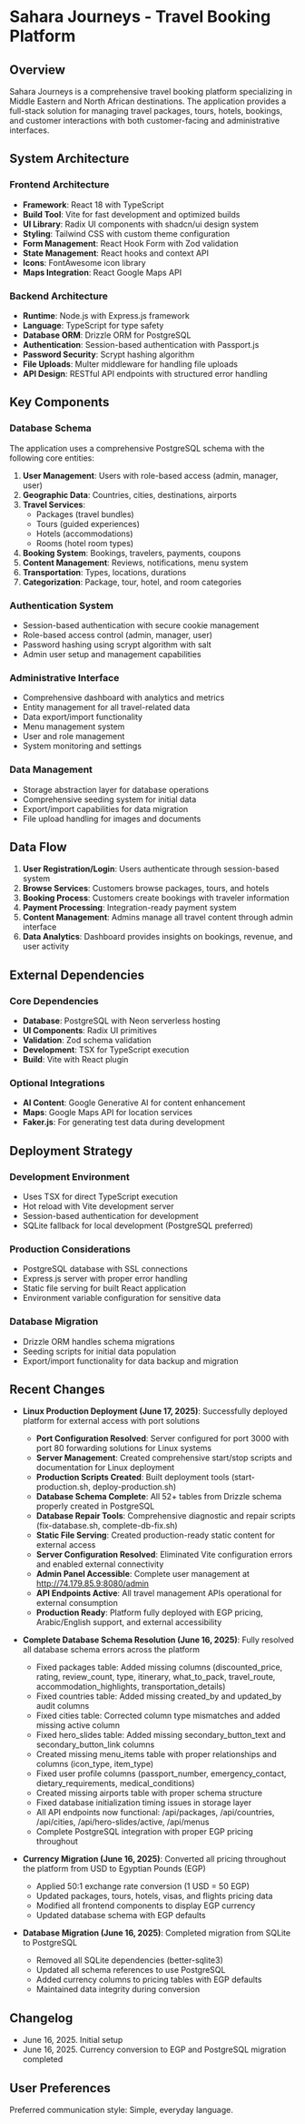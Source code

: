 # Sahara Journeys - Travel Booking Platform

## Overview

Sahara Journeys is a comprehensive travel booking platform specializing in Middle Eastern and North African destinations. The application provides a full-stack solution for managing travel packages, tours, hotels, bookings, and customer interactions with both customer-facing and administrative interfaces.

## System Architecture

### Frontend Architecture
- **Framework**: React 18 with TypeScript
- **Build Tool**: Vite for fast development and optimized builds
- **UI Library**: Radix UI components with shadcn/ui design system
- **Styling**: Tailwind CSS with custom theme configuration
- **Form Management**: React Hook Form with Zod validation
- **State Management**: React hooks and context API
- **Icons**: FontAwesome icon library
- **Maps Integration**: React Google Maps API

### Backend Architecture
- **Runtime**: Node.js with Express.js framework
- **Language**: TypeScript for type safety
- **Database ORM**: Drizzle ORM for PostgreSQL
- **Authentication**: Session-based authentication with Passport.js
- **Password Security**: Scrypt hashing algorithm
- **File Uploads**: Multer middleware for handling file uploads
- **API Design**: RESTful API endpoints with structured error handling

## Key Components

### Database Schema
The application uses a comprehensive PostgreSQL schema with the following core entities:

1. **User Management**: Users with role-based access (admin, manager, user)
2. **Geographic Data**: Countries, cities, destinations, airports
3. **Travel Services**: 
   - Packages (travel bundles)
   - Tours (guided experiences)
   - Hotels (accommodations)
   - Rooms (hotel room types)
4. **Booking System**: Bookings, travelers, payments, coupons
5. **Content Management**: Reviews, notifications, menu system
6. **Transportation**: Types, locations, durations
7. **Categorization**: Package, tour, hotel, and room categories

### Authentication System
- Session-based authentication with secure cookie management
- Role-based access control (admin, manager, user)
- Password hashing using scrypt algorithm with salt
- Admin user setup and management capabilities

### Administrative Interface
- Comprehensive dashboard with analytics and metrics
- Entity management for all travel-related data
- Data export/import functionality
- Menu management system
- User and role management
- System monitoring and settings

### Data Management
- Storage abstraction layer for database operations
- Comprehensive seeding system for initial data
- Export/import capabilities for data migration
- File upload handling for images and documents

## Data Flow

1. **User Registration/Login**: Users authenticate through session-based system
2. **Browse Services**: Customers browse packages, tours, and hotels
3. **Booking Process**: Customers create bookings with traveler information
4. **Payment Processing**: Integration-ready payment system
5. **Content Management**: Admins manage all travel content through admin interface
6. **Data Analytics**: Dashboard provides insights on bookings, revenue, and user activity

## External Dependencies

### Core Dependencies
- **Database**: PostgreSQL with Neon serverless hosting
- **UI Components**: Radix UI primitives
- **Validation**: Zod schema validation
- **Development**: TSX for TypeScript execution
- **Build**: Vite with React plugin

### Optional Integrations
- **AI Content**: Google Generative AI for content enhancement
- **Maps**: Google Maps API for location services
- **Faker.js**: For generating test data during development

## Deployment Strategy

### Development Environment
- Uses TSX for direct TypeScript execution
- Hot reload with Vite development server
- Session-based authentication for development
- SQLite fallback for local development (PostgreSQL preferred)

### Production Considerations
- PostgreSQL database with SSL connections
- Express.js server with proper error handling
- Static file serving for built React application
- Environment variable configuration for sensitive data

### Database Migration
- Drizzle ORM handles schema migrations
- Seeding scripts for initial data population
- Export/import functionality for data backup and migration

## Recent Changes

- **Linux Production Deployment (June 17, 2025)**: Successfully deployed platform for external access with port solutions
  - **Port Configuration Resolved**: Server configured for port 3000 with port 80 forwarding solutions for Linux systems
  - **Server Management**: Created comprehensive start/stop scripts and documentation for Linux deployment
  - **Production Scripts Created**: Built deployment tools (start-production.sh, deploy-production.sh)
  - **Database Schema Complete**: All 52+ tables from Drizzle schema properly created in PostgreSQL
  - **Database Repair Tools**: Comprehensive diagnostic and repair scripts (fix-database.sh, complete-db-fix.sh)
  - **Static File Serving**: Created production-ready static content for external access
  - **Server Configuration Resolved**: Eliminated Vite configuration errors and enabled external connectivity
  - **Admin Panel Accessible**: Complete user management at http://74.179.85.9:8080/admin
  - **API Endpoints Active**: All travel management APIs operational for external consumption
  - **Production Ready**: Platform fully deployed with EGP pricing, Arabic/English support, and external accessibility

- **Complete Database Schema Resolution (June 16, 2025)**: Fully resolved all database schema errors across the platform
  - Fixed packages table: Added missing columns (discounted_price, rating, review_count, type, itinerary, what_to_pack, travel_route, accommodation_highlights, transportation_details)
  - Fixed countries table: Added missing created_by and updated_by audit columns
  - Fixed cities table: Corrected column type mismatches and added missing active column
  - Fixed hero_slides table: Added missing secondary_button_text and secondary_button_link columns
  - Created missing menu_items table with proper relationships and columns (icon_type, item_type)
  - Fixed user profile columns (passport_number, emergency_contact, dietary_requirements, medical_conditions)
  - Created missing airports table with proper schema structure
  - Fixed database initialization timing issues in storage layer
  - All API endpoints now functional: /api/packages, /api/countries, /api/cities, /api/hero-slides/active, /api/menus
  - Complete PostgreSQL integration with proper EGP pricing throughout

- **Currency Migration (June 16, 2025)**: Converted all pricing throughout the platform from USD to Egyptian Pounds (EGP)
  - Applied 50:1 exchange rate conversion (1 USD = 50 EGP)
  - Updated packages, tours, hotels, visas, and flights pricing data
  - Modified all frontend components to display EGP currency
  - Updated database schema with EGP defaults

- **Database Migration (June 16, 2025)**: Completed migration from SQLite to PostgreSQL
  - Removed all SQLite dependencies (better-sqlite3)
  - Updated all schema references to use PostgreSQL
  - Added currency columns to pricing tables with EGP defaults
  - Maintained data integrity during conversion

## Changelog

- June 16, 2025. Initial setup
- June 16, 2025. Currency conversion to EGP and PostgreSQL migration completed

## User Preferences

Preferred communication style: Simple, everyday language.